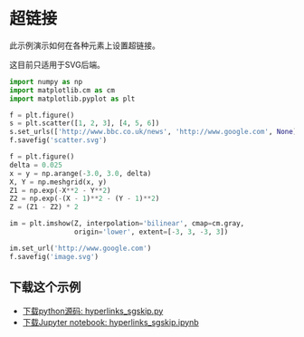 # 超链接

此示例演示如何在各种元素上设置超链接。

这目前只适用于SVG后端。

```python
import numpy as np
import matplotlib.cm as cm
import matplotlib.pyplot as plt
```

```python
f = plt.figure()
s = plt.scatter([1, 2, 3], [4, 5, 6])
s.set_urls(['http://www.bbc.co.uk/news', 'http://www.google.com', None])
f.savefig('scatter.svg')
```

```python
f = plt.figure()
delta = 0.025
x = y = np.arange(-3.0, 3.0, delta)
X, Y = np.meshgrid(x, y)
Z1 = np.exp(-X**2 - Y**2)
Z2 = np.exp(-(X - 1)**2 - (Y - 1)**2)
Z = (Z1 - Z2) * 2

im = plt.imshow(Z, interpolation='bilinear', cmap=cm.gray,
                origin='lower', extent=[-3, 3, -3, 3])

im.set_url('http://www.google.com')
f.savefig('image.svg')
```

## 下载这个示例
            
- [下载python源码: hyperlinks_sgskip.py](https://matplotlib.org/_downloads/hyperlinks_sgskip.py)
- [下载Jupyter notebook: hyperlinks_sgskip.ipynb](https://matplotlib.org/_downloads/hyperlinks_sgskip.ipynb)
